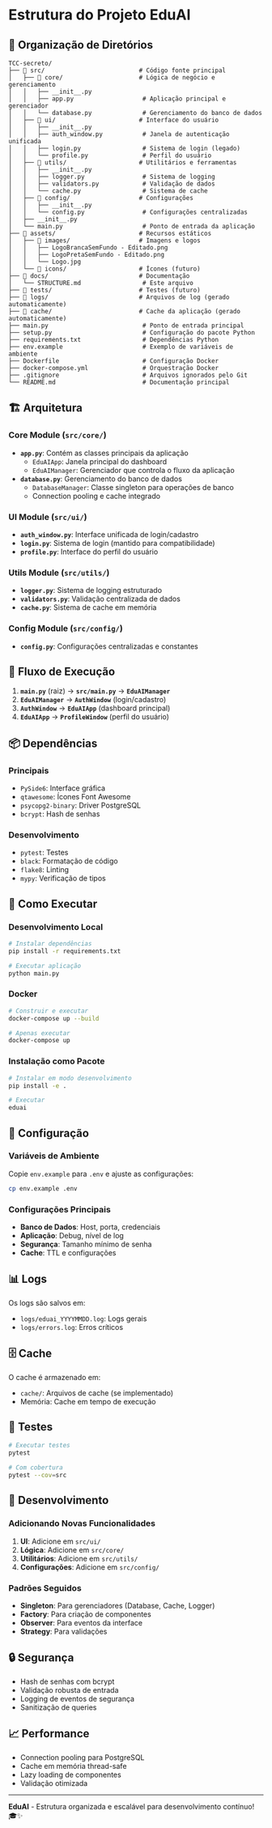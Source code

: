 # Estrutura do Projeto EduAI

## 📁 Organização de Diretórios

```
TCC-secreto/
├── 📁 src/                          # Código fonte principal
│   ├── 📁 core/                     # Lógica de negócio e gerenciamento
│   │   ├── __init__.py
│   │   ├── app.py                   # Aplicação principal e gerenciador
│   │   └── database.py              # Gerenciamento do banco de dados
│   ├── 📁 ui/                       # Interface do usuário
│   │   ├── __init__.py
│   │   ├── auth_window.py           # Janela de autenticação unificada
│   │   ├── login.py                 # Sistema de login (legado)
│   │   └── profile.py               # Perfil do usuário
│   ├── 📁 utils/                    # Utilitários e ferramentas
│   │   ├── __init__.py
│   │   ├── logger.py                # Sistema de logging
│   │   ├── validators.py            # Validação de dados
│   │   └── cache.py                 # Sistema de cache
│   ├── 📁 config/                   # Configurações
│   │   ├── __init__.py
│   │   └── config.py                # Configurações centralizadas
│   ├── __init__.py
│   └── main.py                      # Ponto de entrada da aplicação
├── 📁 assets/                       # Recursos estáticos
│   ├── 📁 images/                   # Imagens e logos
│   │   ├── LogoBrancaSemFundo - Editado.png
│   │   ├── LogoPretaSemFundo - Editado.png
│   │   └── Logo.jpg
│   └── 📁 icons/                    # Ícones (futuro)
├── 📁 docs/                         # Documentação
│   └── STRUCTURE.md                 # Este arquivo
├── 📁 tests/                        # Testes (futuro)
├── 📁 logs/                         # Arquivos de log (gerado automaticamente)
├── 📁 cache/                        # Cache da aplicação (gerado automaticamente)
├── main.py                          # Ponto de entrada principal
├── setup.py                         # Configuração do pacote Python
├── requirements.txt                 # Dependências Python
├── env.example                      # Exemplo de variáveis de ambiente
├── Dockerfile                       # Configuração Docker
├── docker-compose.yml               # Orquestração Docker
├── .gitignore                       # Arquivos ignorados pelo Git
└── README.md                        # Documentação principal
```

## 🏗️ Arquitetura

### **Core Module** (`src/core/`)
- **`app.py`**: Contém as classes principais da aplicação
  - `EduAIApp`: Janela principal do dashboard
  - `EduAIManager`: Gerenciador que controla o fluxo da aplicação
- **`database.py`**: Gerenciamento do banco de dados
  - `DatabaseManager`: Classe singleton para operações de banco
  - Connection pooling e cache integrado

### **UI Module** (`src/ui/`)
- **`auth_window.py`**: Interface unificada de login/cadastro
- **`login.py`**: Sistema de login (mantido para compatibilidade)
- **`profile.py`**: Interface do perfil do usuário

### **Utils Module** (`src/utils/`)
- **`logger.py`**: Sistema de logging estruturado
- **`validators.py`**: Validação centralizada de dados
- **`cache.py`**: Sistema de cache em memória

### **Config Module** (`src/config/`)
- **`config.py`**: Configurações centralizadas e constantes

## 🔄 Fluxo de Execução

1. **`main.py`** (raiz) → **`src/main.py`** → **`EduAIManager`**
2. **`EduAIManager`** → **`AuthWindow`** (login/cadastro)
3. **`AuthWindow`** → **`EduAIApp`** (dashboard principal)
4. **`EduAIApp`** → **`ProfileWindow`** (perfil do usuário)

## 📦 Dependências

### **Principais**
- `PySide6`: Interface gráfica
- `qtawesome`: Ícones Font Awesome
- `psycopg2-binary`: Driver PostgreSQL
- `bcrypt`: Hash de senhas

### **Desenvolvimento**
- `pytest`: Testes
- `black`: Formatação de código
- `flake8`: Linting
- `mypy`: Verificação de tipos

## 🚀 Como Executar

### **Desenvolvimento Local**
```bash
# Instalar dependências
pip install -r requirements.txt

# Executar aplicação
python main.py
```

### **Docker**
```bash
# Construir e executar
docker-compose up --build

# Apenas executar
docker-compose up
```

### **Instalação como Pacote**
```bash
# Instalar em modo desenvolvimento
pip install -e .

# Executar
eduai
```

## 🔧 Configuração

### **Variáveis de Ambiente**
Copie `env.example` para `.env` e ajuste as configurações:

```bash
cp env.example .env
```

### **Configurações Principais**
- **Banco de Dados**: Host, porta, credenciais
- **Aplicação**: Debug, nível de log
- **Segurança**: Tamanho mínimo de senha
- **Cache**: TTL e configurações

## 📊 Logs

Os logs são salvos em:
- `logs/eduai_YYYYMMDD.log`: Logs gerais
- `logs/errors.log`: Erros críticos

## 🗄️ Cache

O cache é armazenado em:
- `cache/`: Arquivos de cache (se implementado)
- Memória: Cache em tempo de execução

## 🧪 Testes

```bash
# Executar testes
pytest

# Com cobertura
pytest --cov=src
```

## 📝 Desenvolvimento

### **Adicionando Novas Funcionalidades**

1. **UI**: Adicione em `src/ui/`
2. **Lógica**: Adicione em `src/core/`
3. **Utilitários**: Adicione em `src/utils/`
4. **Configurações**: Adicione em `src/config/`

### **Padrões Seguidos**
- **Singleton**: Para gerenciadores (Database, Cache, Logger)
- **Factory**: Para criação de componentes
- **Observer**: Para eventos da interface
- **Strategy**: Para validações

## 🔒 Segurança

- Hash de senhas com bcrypt
- Validação robusta de entrada
- Logging de eventos de segurança
- Sanitização de queries

## 📈 Performance

- Connection pooling para PostgreSQL
- Cache em memória thread-safe
- Lazy loading de componentes
- Validação otimizada

---

**EduAI** - Estrutura organizada e escalável para desenvolvimento contínuo! 🎓✨
